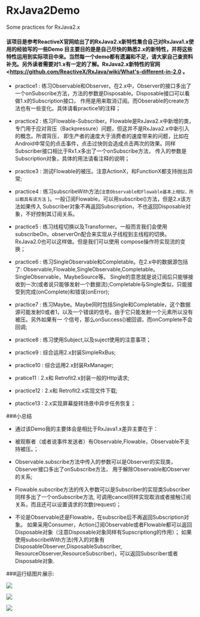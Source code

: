 # RxJava2Demo
Some practices for RxJava2.x

#### 该项目是参考ReactiveX官网给出了的RxJava2.x新特性集合自己对RxJava1.x使用的经验写的一些Demo 目主要目的是是自己尽快的熟悉2.x的新特性，并将这些特性运用到实际项目中来。当然每一个demo都有遗漏和不足，请大家自己查资料补充。另外读者需要对1.x有一定的了解。RxJava2.x新特性的官网 <https://github.com/ReactiveX/RxJava/wiki/What's-different-in-2.0 。

* practice1 : 练习Observable和Observer。在2.x中，Observer的接口多出了一个onSubscribe方法，方法的参数是Disposable。Disposable接口可以看做1.x的Subscription接口，
作用是用来取消订阅。而Obserable的create方法也有一些变化。具体请看practice1的注释；

* practice2 : 练习Flowable-Subscriber。Flowable是RxJava2.x中新增的类，专门用于应对背压（Backpressure）问题，但这并不是RxJava2.x中新引入的概念。所谓背压，
即生产者的速度大于消费者的速度带来的问题，比如在Android中常见的点击事件，点击过快则会造成点击两次的效果。同样Subscriber接口相比于Rx1.x多出了一个onSubscribe方法，
传入的参数是Subscription对象，具体的用法请看注释的说明；

* practice3 : 测试Flowable的被压。注意ActionX，和FunctionX都支持抛出异常;

* practice4 : 练习subscribeWith方法(`注意Observable和Flowable基本上相似，所以都具有该方法` )。一般订阅Flowable，可以用subscribe()方法，但是2.x该方法如果传入
Subscriber对象不再返回Subscription，不也返回Disposable对象，不好控制其订阅关系。

* practice5 : 练习线程切换以及Transformer。一般而言我们会使用subscribeOn，observerOn配合来实现从子线程到主线程的切换。RxJava2.0也可以这样做。但是我们可以使用
compose操作符实现流的变换；

* practice6 : 练习SingleObservable和Completable。在2.x中的数据源包括了: Observable,Flowable,SingleObservable,Completable。SingleObservable，MaybeSource等。
Single的意思就是说订阅后只能够接收到一次(或者说只能够发射一个数据流);Completable与Single类似，只能接受到完成(onComplete)和错误(onError);

* practice7 : 练习Maybe。Maybe同时包括Single和Completable，这个数据源可能发射0或者1，以及一个错误的信号。由于它只能发射一个元素所以没有被压。另外如果有一
个信号，那么onSuccess()被回调，而onComplete不会回调;

* practice8 : 练习使用Subject,以及suject使用的注意事项；

* practice9 : 综合运用2.x封装SimpleRxBus;

* practice10 : 综合运用2.x封装RxManager;

* pratice11 : 2.x和 Retrofit2.x封装一般的Http请求;

* practice12 : 2.x和 Retrofit2.x实现文件下载;

* ptactice13 : 2.x实现屏幕旋转场景中异步任务恢复； 


###小总结
 * 通过该Demo我的主要体会是相比于RxJava1.x差异主要在于：
 * 被观察者（或者说事件发送者）有Observable,Flowable，Observable不支持被压。；

 * Observable.subscribe方法中传入的参数可以是Observer的实现类，Observer接口多出了onSubscribe方法，
用于解除Observable和Observer的关系;

 * Flowable.subscribe方法的传入参数可以是Subscriber的实现类Subscriber同样多出了一个onSubscribe方法,
可调用cancel同样实现取消或者接触订阅关系，而且还可以设置请求的次数(request)；

 * 不论是Observable还是Flowable，在subscribe后不再返回Subscription对象。
如果采用Consumer，Action订阅Observable或者Flowable都可以返回Disposable对象（注意Disposable对象同样有Supscriptiong的作用）；
如果使用subscribeWith方法(传入的对象有DisposableObserver,DisposableSubscriber,
ResourceObserver,ResourceSubscriber)，可以返回Subscriber或者Disposable对象.
 
###运行结图片展示:<br/>

![](https://github.com/xyzmonday/RxJava2Demo/blob/8419ea72fa67e62d1ac94405d668a8fc4a36af8f/sceenshot/pratice1_scrennshot.png) 

![](https://github.com/xyzmonday/RxJava2Demo/blob/22bd8836792c25c5fbf5be43cadd186c61c8ac50/sceenshot/GIF.gif) 

![](https://github.com/xyzmonday/RxJava2Demo/blob/22bd8836792c25c5fbf5be43cadd186c61c8ac50/sceenshot/GIF1.gif) 
